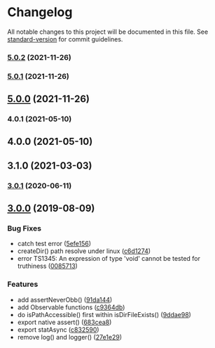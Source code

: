 # Changelog

All notable changes to this project will be documented in this file. See [standard-version](https://github.com/conventional-changelog/standard-version) for commit guidelines.

### [5.0.2](https://github.com/waitingsong/node-rxwalker/compare/v5.0.1...v5.0.2) (2021-11-26)

### [5.0.1](https://github.com/waitingsong/node-rxwalker/compare/v5.0.0...v5.0.1) (2021-11-26)

## [5.0.0](https://github.com/waitingsong/node-rxwalker/compare/v4.0.1...v5.0.0) (2021-11-26)

### 4.0.1 (2021-05-10)

## 4.0.0 (2021-05-10)

## 3.1.0 (2021-03-03)

### [3.0.1](https://github.com/waitingsong/npm-base/compare/v3.0.0...v3.0.1) (2020-06-11)

## [3.0.0](https://github.com/waitingsong/node-rxwalker/compare/v2.2.0...v3.0.0) (2019-08-09)


### Bug Fixes

* catch test error ([5efe156](https://github.com/waitingsong/node-rxwalker/commit/5efe156))
* createDir() path resolve under linux ([c6d1274](https://github.com/waitingsong/node-rxwalker/commit/c6d1274))
* error TS1345: An expression of type 'void' cannot be tested for truthiness ([0085713](https://github.com/waitingsong/node-rxwalker/commit/0085713))


### Features

* add assertNeverObb() ([91da144](https://github.com/waitingsong/node-rxwalker/commit/91da144))
* add Observable functions ([c9364db](https://github.com/waitingsong/node-rxwalker/commit/c9364db))
* do isPathAccessible() first within isDirFileExists() ([9ddae98](https://github.com/waitingsong/node-rxwalker/commit/9ddae98))
* export native assert() ([683cea8](https://github.com/waitingsong/node-rxwalker/commit/683cea8))
* export statAsync ([c832590](https://github.com/waitingsong/node-rxwalker/commit/c832590))
* remove log() and logger() ([27e1e29](https://github.com/waitingsong/node-rxwalker/commit/27e1e29))
